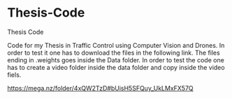 # Thesis-Code
Thesis Code

Code for my Thesis in Traffic Control using Computer Vision and Drones.
In order to test it one has to download the files in the following link.
The files ending in .weights goes inside the Data folder. 
In order to test the code one has to create a video folder inside the data folder and
copy inside the video fiels.

https://mega.nz/folder/4xQW2TzD#bUisH5SFQuy_UkLMxFX57Q
